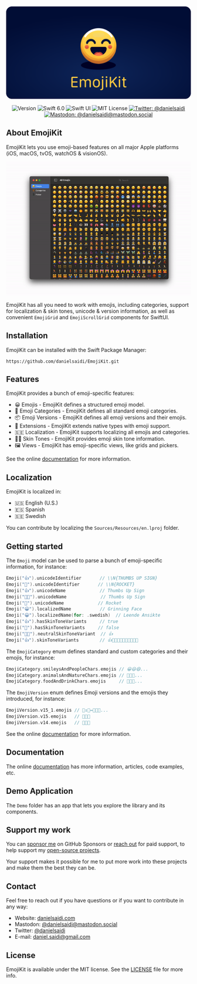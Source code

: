<p align="center">
    <img src ="Resources/Logo_GitHub.png" alt="EmojiKit Logo" title="EmojiKit" />
</p>

<p align="center">
    <img src="https://img.shields.io/github/v/release/danielsaidi/EmojiKit?color=%2300550&sort=semver" alt="Version" />
    <img src="https://img.shields.io/badge/Swift-6.0-orange.svg" alt="Swift 6.0" />
    <img src="https://img.shields.io/badge/platform-SwiftUI-blue.svg" alt="Swift UI" title="Swift UI" />
    <img src="https://img.shields.io/github/license/danielsaidi/ApiKit" alt="MIT License" title="MIT License" />
        <a href="https://twitter.com/danielsaidi"><img src="https://img.shields.io/twitter/url?label=Twitter&style=social&url=https%3A%2F%2Ftwitter.com%2Fdanielsaidi" alt="Twitter: @danielsaidi" title="Twitter: @danielsaidi" /></a>
    <a href="https://mastodon.social/@danielsaidi"><img src="https://img.shields.io/mastodon/follow/000253346?label=mastodon&style=social" alt="Mastodon: @danielsaidi@mastodon.social" title="Mastodon: @danielsaidi@mastodon.social" /></a>
</p>



## About EmojiKit

EmojiKit lets you use emoji-based features on all major Apple platforms (iOS, macOS, tvOS, watchOS & visionOS).

<p align="center">
    <img src ="Resources/Demo.gif" width="750" />
</p>

EmojiKit has all you need to work with emojis, including categories, support for localization & skin tones, unicode & version information, as well as convenient ``EmojiGrid`` and ``EmojiScrollGrid`` components for SwiftUI.



## Installation

EmojiKit can be installed with the Swift Package Manager:

```
https://github.com/danielsaidi/EmojiKit.git
```


## Features

EmojiKit provides a bunch of emoji-specific features:

* 😀 Emojis - EmojiKit defines a structured emoji model.
* 🐻 Emoji Categories - EmojiKit defines all standard emoji categories.
* 📦 Emoji Versions - EmojiKit defines all emoji versions and their emojis.
* 🧩 Extensions - EmojiKit extends native types with emoji support.
* 🇸🇪 Localization - EmojiKit supports localizing all emojis and categories.
* 👍🏾 Skin Tones - EmojiKit provides emoji skin tone information.
* 🖼️ Views - EmojiKit has emoji-specific views, like grids and pickers.

See the online [documentation][Documentation] for more information.



## Localization

EmojiKit is localized in:

* 🇺🇸 English (U.S.)
* 🇪🇸 Spanish
* 🇸🇪 Swedish

You can contribute by localizing the `Sources/Resources/en.lproj` folder.



## Getting started

The `Emoji` model can be used to parse a bunch of emoji-specific information, for instance:

```swift
Emoji("👍").unicodeIdentifier       // \\N{THUMBS UP SIGN}
Emoji("🚀").unicodeIdentifier       // \\N{ROCKET}
Emoji("👍").unicodeName             // Thumbs Up Sign
Emoji("👍🏿").unicodeName             // Thumbs Up Sign
Emoji("🚀").unicodeName             // Rocket
Emoji("😀").localizedName           // Grinning Face
Emoji("😀").localizedName(for: .swedish)  // Leende Ansikte
Emoji("👍").hasSkinToneVariants     // true
Emoji("🚀").hasSkinToneVariants     // false
Emoji("👍🏿").neutralSkinToneVariant  // 👍
Emoji("👍").skinToneVariants        // 👍👍🏻👍🏼👍🏽👍🏾👍🏿
```

The `EmojiCategory` enum defines standard and custom categories and their emojis, for instance:

```swift
EmojiCategory.smileysAndPeopleChars.emojis // 😀😃😄...
EmojiCategory.animalsAndNatureChars.emojis // 🐶🐱🐭...
EmojiCategory.foodAndDrinkChars.emojis     // 🍏🍎🍐...
```

The `EmojiVersion` enum defines Emoji versions and the emojis they introduced, for instance:

```swift
EmojiVersion.v15_1.emojis // 🙂‍↕️🙂‍↔️👩‍🦽‍➡️...
EmojiVersion.v15.emojis   // 🫨🫸🫷
EmojiVersion.v14.emojis   // 🫠🫢🫣
```

See the online [documentation][Documentation] for more information.



## Documentation

The online [documentation][Documentation] has more information, articles, code examples, etc.



## Demo Application

The `Demo` folder has an app that lets you explore the library and its components.



## Support my work 

You can [sponsor me][Sponsors] on GitHub Sponsors or [reach out][Email] for paid support, to help support my [open-source projects][OpenSource].

Your support makes it possible for me to put more work into these projects and make them the best they can be.



## Contact

Feel free to reach out if you have questions or if you want to contribute in any way:

* Website: [danielsaidi.com][Website]
* Mastodon: [@danielsaidi@mastodon.social][Mastodon]
* Twitter: [@danielsaidi][Twitter]
* E-mail: [daniel.saidi@gmail.com][Email]



## License

EmojiKit is available under the MIT license. See the [LICENSE][License] file for more info.



[Email]: mailto:daniel.saidi@gmail.com

[Website]: https://danielsaidi.com
[GitHub]: https://github.com/danielsaidi
[Twitter]: https://twitter.com/danielsaidi
[Mastodon]: https://mastodon.social/@danielsaidi
[OpenSource]: https://danielsaidi.com/opensource
[Sponsors]: https://github.com/sponsors/danielsaidi

[Documentation]: https://danielsaidi.github.io/EmojiKit

[License]: https://github.com/danielsaidi/EmojiKit/blob/main/LICENSE
